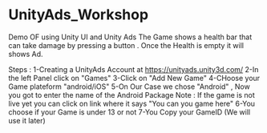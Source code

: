 UnityAds_Workshop
=================

Demo OF using Unity UI and Unity Ads
The Game shows a health bar that can take damage by pressing a button .
Once the Health is empty it will shows Ad.

Steps : 
1-Creating a UnityAds Account at https://unityads.unity3d.com/
2-In the left Panel click on "Games"
3-Click on "Add New Game"
4-CHoose your Game plateform "android/iOS"
5-On Our Case we chose "Android" , Now you got to enter the name of the Android Package
Note : If the game is not live yet you can click on link where it says "You can you game here"
6-You choose if your Game is under 13 or not
7-You Copy your GameID (We will use it later)


